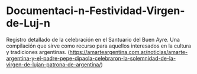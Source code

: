 # Documentaci-n-Festividad-Virgen-de-Luj-n
Registro detallado de la celebración en el Santuario del Buen Ayre. Una compilación que sirve como recurso para aquellos interesados en la cultura y tradiciones argentinas.
(https://amarteargentina.com.ar/noticias/amarte-argentina-y-el-padre-pepe-dipaola-celebraron-la-solemnidad-de-la-virgen-de-lujan-patrona-de-argentina/)
